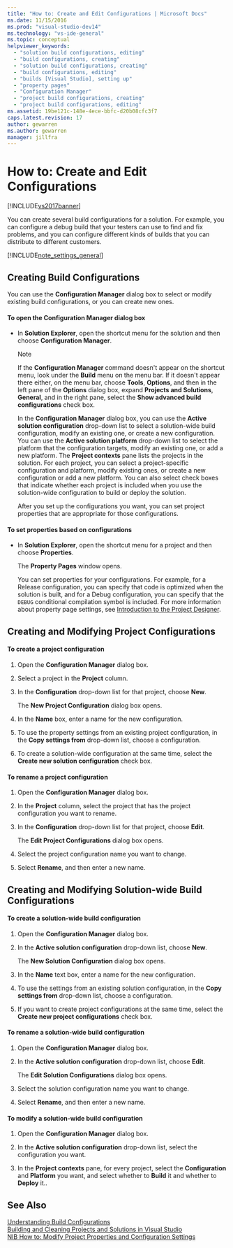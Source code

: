 ```yaml
---
title: "How to: Create and Edit Configurations | Microsoft Docs"
ms.date: 11/15/2016
ms.prod: "visual-studio-dev14"
ms.technology: "vs-ide-general"
ms.topic: conceptual
helpviewer_keywords: 
  - "solution build configurations, editing"
  - "build configurations, creating"
  - "solution build configurations, creating"
  - "build configurations, editing"
  - "builds [Visual Studio], setting up"
  - "property pages"
  - "Configuration Manager"
  - "project build configurations, creating"
  - "project build configurations, editing"
ms.assetid: 19be121c-148e-4ece-bbfc-d20b08cfc3f7
caps.latest.revision: 17
author: gewarren
ms.author: gewarren
manager: jillfra
---
```

# How to: Create and Edit Configurations
[!INCLUDE[vs2017banner](../includes/vs2017banner.md)]

You can create several build configurations for a solution. For example, you can configure a debug build that your testers can use to find and fix problems, and you can configure different kinds of builds that you can distribute to different customers.  
  
 [!INCLUDE[note_settings_general](../includes/note-settings-general-md.md)]  
  
## Creating Build Configurations  
 You can use the **Configuration Manager** dialog box to select or modify existing build configurations, or you can create new ones.  
  
#### To open the Configuration Manager dialog box  
  
- In **Solution Explorer**, open the shortcut menu for the solution and then choose **Configuration Manager**.  
  
  > [!NOTE]
  > If the **Configuration Manager** command doesn't appear on the shortcut menu, look under the **Build** menu on the menu bar. If it doesn't appear there either, on the menu bar, choose **Tools**, **Options**, and then in the left pane of the **Options** dialog box, expand **Projects and Solutions**, **General**, and in the right pane, select the **Show advanced build configurations** check box.  
  
   In the **Configuration Manager** dialog box, you can use the **Active solution configuration** drop-down list to select a solution-wide build configuration, modify an existing one, or create a new configuration. You can use the **Active solution platform** drop-down list to select the platform that the configuration targets, modify an existing one, or add a new platform. The **Project contexts** pane lists the projects in the solution. For each project, you can select a project-specific configuration and platform, modify existing ones, or create a new configuration or add a new platform. You can also select check boxes that indicate whether each project is included when you use the solution-wide configuration to build or deploy the solution.  
  
  After you set up the configurations you want, you can set project properties that are appropriate for those configurations.  
  
#### To set properties based on configurations  
  
- In **Solution Explorer**, open the shortcut menu for a project and then choose **Properties**.  
  
     The  **Property Pages** window opens.  
  
     You can set properties for your configurations. For example, for a Release configuration, you can specify that code is optimized when the solution is built, and for a Debug configuration, you can specify that the `DEBUG` conditional compilation symbol is included. For more information about property page settings, see [Introduction to the Project Designer](http://msdn.microsoft.com/898dd854-c98d-430c-ba1b-a913ce3c73d7).  
  
## Creating and Modifying Project Configurations  
  
#### To create a project configuration  
  
1. Open the **Configuration Manager** dialog box.  
  
2. Select a project in the **Project** column.  
  
3. In the **Configuration** drop-down list for that project, choose **New**.  
  
     The **New Project Configuration** dialog box opens.  
  
4. In the **Name** box, enter a name for the new configuration.  
  
5. To use the property settings from an existing project configuration,  in the **Copy settings from** drop-down list, choose a configuration.  
  
6. To create a solution-wide configuration at the same time, select the **Create new solution configuration** check box.  
  
#### To rename a project configuration  
  
1. Open the **Configuration Manager** dialog box.  
  
2. In the **Project** column, select the project that has the project configuration you want to rename.  
  
3. In the **Configuration** drop-down list for that project, choose **Edit**.  
  
     The **Edit Project Configurations** dialog box opens.  
  
4. Select the project configuration name you want to change.  
  
5. Select **Rename**, and then enter a new name.  
  
## Creating and Modifying Solution-wide Build Configurations  
  
#### To create a solution-wide build configuration  
  
1. Open the **Configuration Manager** dialog box.  
  
2. In the **Active solution configuration** drop-down list, choose **New**.  
  
     The **New Solution Configuration** dialog box opens.  
  
3. In the **Name** text box, enter a name for the new configuration.  
  
4. To use the settings from an existing solution configuration, in the **Copy settings from** drop-down list, choose a configuration.  
  
5. If you want to create project configurations at the same time, select the **Create new project configurations** check box.  
  
#### To rename a solution-wide build configuration  
  
1. Open the **Configuration Manager** dialog box.  
  
2. In the **Active solution configuration** drop-down list, choose **Edit**.  
  
     The **Edit Solution Configurations** dialog box opens.  
  
3. Select the solution configuration name you want to change.  
  
4. Select **Rename**, and then enter a new name.  
  
#### To modify a solution-wide build configuration  
  
1. Open the **Configuration Manager** dialog box.  
  
2. In the **Active solution configuration** drop-down list, select the configuration you want.  
  
3. In the **Project contexts** pane, for every project, select the **Configuration** and **Platform** you want, and select whether to **Build** it and whether to **Deploy** it..  
  
## See Also  
 [Understanding Build Configurations](../ide/understanding-build-configurations.md)   
 [Building and Cleaning Projects and Solutions in Visual Studio](../ide/building-and-cleaning-projects-and-solutions-in-visual-studio.md)   
 [NIB How to: Modify Project Properties and Configuration Settings](http://msdn.microsoft.com/e7184bc5-2f2b-4b4f-aa9a-3ecfcbc48b67)
